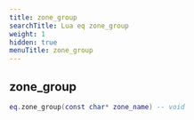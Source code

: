 ```yaml
---
title: zone_group
searchTitle: Lua eq zone_group
weight: 1
hidden: true
menuTitle: zone_group
---
```

## zone_group
```lua
eq.zone_group(const char* zone_name) -- void
```
